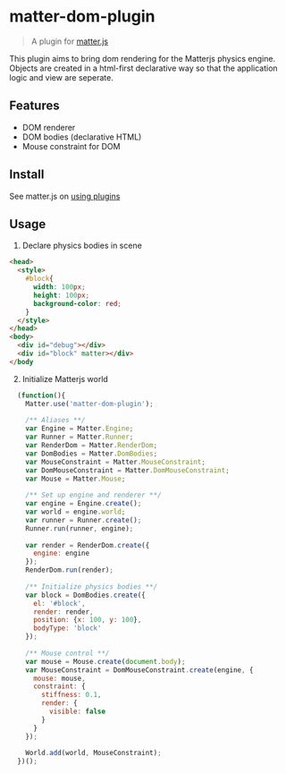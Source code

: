 # matter-dom-plugin

> A plugin for [matter.js](https://github.com/liabru/matter-js/)

This plugin aims to bring dom rendering for the Matterjs physics engine. Objects are created in a html-first declarative way so that
the application logic and view are seperate.

## Features

- DOM renderer
- DOM bodies (declarative HTML)
- Mouse constraint for DOM 

## Install

See matter.js on [using plugins](https://github.com/liabru/matter-js/wiki/Using-plugins)

## Usage

1. Declare physics bodies in scene

```html
<head>
  <style>
    #block{
      width: 100px;
      height: 100px;
      background-color: red;
    }
  </style>
</head>
<body>
  <div id="debug"></div>
  <div id="block" matter></div>
</body
```

2. Initialize Matterjs world

```javascript
  (function(){
    Matter.use('matter-dom-plugin');
    
    /** Aliases **/
    var Engine = Matter.Engine;
    var Runner = Matter.Runner;
    var RenderDom = Matter.RenderDom;
    var DomBodies = Matter.DomBodies;
    var MouseConstraint = Matter.MouseConstraint;
    var DomMouseConstraint = Matter.DomMouseConstraint;
    var Mouse = Matter.Mouse;
    
    /** Set up engine and renderer **/
    var engine = Engine.create();
    var world = engine.world;
    var runner = Runner.create();
    Runner.run(runner, engine);
    
    var render = RenderDom.create({
      engine: engine
    });
    RenderDom.run(render);
    
    /** Initialize physics bodies **/
    var block = DomBodies.create({
      el: '#block',
      render: render,
      position: {x: 100, y: 100},
      bodyType: 'block'
    });
    
    /** Mouse control **/
    var mouse = Mouse.create(document.body);
    var MouseConstraint = DomMouseConstraint.create(engine, {
      mouse: mouse,
      constraint: {
        stiffness: 0.1,
        render: {
          visible: false
        }
      }
    });
    
    World.add(world, MouseConstraint);
  })();
```